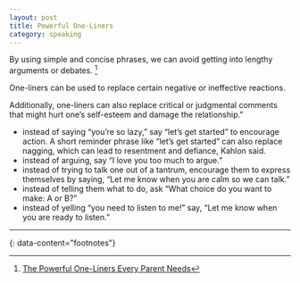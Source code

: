 ```yaml
---
layout: post
title: Powerful One-Liners
category: speaking
---
```


By using simple and concise phrases, we can avoid getting into lengthy arguments or debates. [^1]

One-liners can be used to replace certain negative or ineffective reactions.

Additionally, one-liners can also replace critical or judgmental comments that might hurt one’s self-esteem and damage the relationship.”

- instead of saying “you’re so lazy,” say “let’s get started” to encourage action. A short reminder phrase like “let’s get started” can also replace nagging, which can lead to resentment and defiance, Kahlon said.
- instead of arguing, say “I love you too much to argue.”
- instead of trying to talk one out of a tantrum, encourage them to express themselves by saying, “Let me know when you are calm so we can talk.”
- instead of telling them what to do, ask “What choice do you want to make: A or B?”
- instead of yelling “you need to listen to me!” say, “Let me know when you are ready to listen.”

---
{: data-content="footnotes"}

[^1]: [The Powerful One-Liners Every Parent Needs](https://lifehacker.com/the-powerful-one-liners-every-parent-needs-1850141320)
